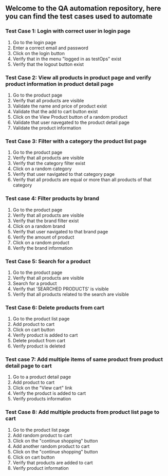 ## Welcome to the QA automation repository, here you can find the test cases used to automate

### Test Case 1: Login with correct user in login page
1. Go to the login page
2. Enter a correct email and password
3. Click on the login button
4. Verify that in the menu "logged in as testOps" exist
5. Verify that the logout button exist

### Test Case 2: View all products in product page and verify product information in product detail page 
1. Go to the product page
2. Verify that all products are visible
3. Validate the name and price of product exist
4. Validate that the add to cart button exist
5. Click on the View Product button of a random product
6. Validate that user navegated to the product detail page
7. Validate the product information

### Test Case 3: Filter with a category the product list page
1. Go to the product page
2. Verify that all products are visible
3. Verify that the category filter exist
4. Click on a random category
5. Verify that user navigated to that category page
6. Verify that all products are equal or more than all products of that category

### Test case 4: Filter products by brand
1. Go to the product page
2. Verify that all products are visible
3. Verify that the brand filter exist
4. Click on a random brand
5. Verify that user navigated to that brand page
6. Verify the amount of product
7. Click on a random product
8. Verify the brand information

### Test Case 5: Search for a product
1. Go to the product page
2. Verify that all products are visible
3. Search for a product
4. Verify that 'SEARCHED PRODUCTS' is visible
5. Verify that all products related to the search are visible

### Test Case 6: Delete products from cart
1. Go to the product list page
2. Add product to cart
3. Click on cart button
4. Verify product is added to cart
5. Delete product from cart
6. Verify product is deleted

### Test case 7: Add multiple items of same product from product detail page to cart
1. Go to a product detail page
2. Add product to cart
3. Click on the "View cart" link
5. Verify the product is added to cart
6. Verify products information

### Test Case 8: Add multiple products from product list page to cart
1. Go to the product list page
2. Add random product to cart
3. Click on the "continue shopping" button
5. Add another random product to cart
6. Click on the "continue shopping" button
7. Click on cart button
8. Verify that products are added to cart
9. Verify product information